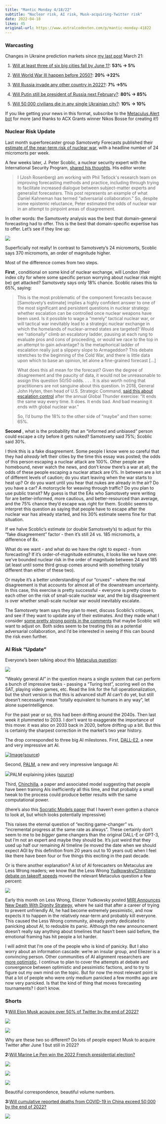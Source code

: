 ```yaml
---
title: "Mantic Monday 4/18/22"
subtitle: "Nuclear risk, AI risk, Musk-acquiring-Twitter risk"
date: 2022-04-18
likes: 45
original-url: https://www.astralcodexten.com/p/mantic-monday-41822
---
```

### Warcasting

Changes in Ukraine prediction markets since [my last post](https://astralcodexten.substack.com/p/mantic-monday-32122?s=w) March 21:

  1. [Will at least three of six big cities fall by June 1?](https://www.metaculus.com/questions/9941/russia-takeover-of-ukrainian-cities-by-june/): **53% → 5%**

  2. [Will World War III happen before 2050?](https://www.metaculus.com/questions/2534/will-there-be-a-world-war-three-before-2050/): **20% →22%**

  3. [Will Russia invade any other country in 2022?](https://www.metaculus.com/questions/9930/russian-invasion-of-another-country-in-2022/): **7% →5%**

  4. [Will Putin still be president of Russia next February?](https://www.metaculus.com/questions/10002/presidency-of-vladimir-putin-on-feb-1-2023/): **80% → 85%**

  5. [Will 50,000 civilians die in any single Ukrainian city?](https://www.metaculus.com/questions/10001/civilian-deaths-in-ukrainian-cities-in-2022/): **10% → 10%**




If you like getting your news in this format, subscribe to the [Metaculus Alert bot](https://twitter.com/MetaculusAlert) for more (and thanks to ACX Grants winner Nikos Bosse for creating it!)

### Nuclear Risk Update

Last month superforecaster group Samotsvety Forecasts published their [estimate of the near-term risk of nuclear war](https://forum.effectivealtruism.org/posts/KRFXjCqqfGQAYirm5/samotsvety-nuclear-risk-forecasts-march-2022), with a headline number of 24 micromorts per week.

A few weeks later, J. Peter Scoblic, a nuclear security expert with the International Security Program, [shared his thoughts](https://forum.effectivealtruism.org/posts/W8dpCJGkwrwn7BfLk/nuclear-expert-comment-on-samotsvety-nuclear-risk-forecast-2). His editor wrote:

> I (Josh Rosenberg) am working with Phil Tetlock's research team on improving forecasting methods and practice, including through trying to facilitate increased dialogue between subject-matter experts and generalist forecasters. This post represents an example of what Daniel Kahneman has termed “adversarial collaboration.” So, despite some epistemic reluctance, Peter estimated the odds of nuclear war in an attempt to pinpoint areas of disagreement.

In other words: the Samotsvety analysis was the best that domain-general forecasting had to offer. This is the best that domain-specific expertise has to offer. Let’s see if they line up:

[![](https://substackcdn.com/image/fetch/w_1456,c_limit,f_auto,q_auto:good,fl_progressive:steep/https%3A%2F%2Fbucketeer-e05bbc84-baa3-437e-9518-adb32be77984.s3.amazonaws.com%2Fpublic%2Fimages%2Fe3b0d767-30db-4eb5-acd5-1a5629f20f56_446x721.png)](https://substackcdn.com/image/fetch/f_auto,q_auto:good,fl_progressive:steep/https%3A%2F%2Fbucketeer-e05bbc84-baa3-437e-9518-adb32be77984.s3.amazonaws.com%2Fpublic%2Fimages%2Fe3b0d767-30db-4eb5-acd5-1a5629f20f56_446x721.png)

Superficially not really! In contrast to Samotsvety’s 24 micromorts, Scoblic says 370 micromorts, an order of magnitude higher. 

Most of the difference comes from two steps.

 **First** , conditional on some kind of nuclear exchange, will London (their index city for where some specific person worrying about nuclear risk might be) get attacked? Samotsvety says only 18% chance. Scoblic raises this to 65%, saying:

> This is the most problematic of the component forecasts because [Samotsvety’s estimate] implies a highly confident answer to one of the most significant and persistent questions in nuclear strategy: whether escalation can be controlled once nuclear weapons have been used. Is it possible to wage a “merely” tactical nuclear war, or will tactical war inevitably lead to a strategic nuclear exchange in which the homelands of nuclear-armed states are targeted? Would we “rationally” climb an escalatory ladder, pausing at each rung to evaluate pros and cons of proceeding, or would we race to the top in an attempt to gain advantage? Is the metaphorical ladder of escalation really just a slippery slope to Armageddon? This debate stretches to the beginning of the Cold War, and there is little data upon which to base an opinion, let alone a fine-grained forecast […]
> 
> What does this all mean for the forecast? Given the degree of disagreement and the paucity of data, it would not be unreasonable to assign this question 50/50 odds. . . . It is also worth noting that practitioners are not sanguine about this question. In 2018, General John Hyten, then head of U.S. Strategic Command, [said this about escalation control](https://www.stratcom.mil/Media/Speeches/Article/1577239/the-mitchell-institute-triad-conference/) after the annual Global Thunder exercise: “It ends the same way every time. It does. It ends bad. And bad meaning it ends with global nuclear war.”
> 
> So, I’d bump the 18% to the other side of “maybe” and then some: 65%. 

**Second** , what is the probability that an “informed and unbiased” person could escape a city before it gets nuked? Samotsvety said 75%; Scoblic said 30%.

I think this is a fake disagreement. Some people I know were so careful that they had _already_ left their cities by the time this essay was posted; the odds of this person escaping a nuclear attack are 100%. Other people are homebound, never watch the news, and don’t know there’s a war at all; the odds of these people escaping a nuclear attack are 0%. In between are a lot of different levels of caution; do you start leaving when the war starts to heat up? Or do you want until you hear that nukes are already in the air? Do you have a car? A motorcycle for weaving through traffic? Do you plan to use public transit? My guess is that the EAs who Samotsvety were writing for are better-informed, more cautious, and better-resourced than average, and the 75% chance they’d escape was right for them. Scoblic seems to interpret this question as saying that people have to escape after the nuclear war has already started, and his 30% estimate seems fine for that situation. 

If we halve Scoblic’s estimate (or double Samotsvety’s) to adjust for this “fake disagreement” factor - then it’s still 24 vs. 185 micromorts, a difference of 8x. 

What do we want - and what do we have the right to expect - from forecasting? If it’s order-of-magnitude estimates, it looks like we have one: we’ve bounded nuclear risk in the order of magnitude between 24 and 185 (at least until some third group comes around with something totally different than either of these two).

Or maybe it’s a better understanding of our “cruxes” - where the real disagreement is that accounts for almost all of the downstream uncertainty. In this case, this exercise is pretty successful - everyone is pretty close to each other on the risk of small-scale nuclear war, and the big disagreement is over whether small-scale nuclear war would inevitably escalate. 

The Samotsvety team says they plan to meet, discuss Scoblic’s critiques, and see if they want to update any of their estimates. And they made what I consider [some pretty strong points in the comments](https://forum.effectivealtruism.org/posts/W8dpCJGkwrwn7BfLk/nuclear-expert-comment-on-samotsvety-nuclear-risk-forecast-2?commentId=PRkbcuTRDi6s2seLj) that maybe Scoblic will want to adjust on. Both sides seem to be treating this as a potential adversarial collaboration, and I’d be interested in seeing if this can bound the risk even further.

### AI Risk “Update”

Everyone’s been talking about this [Metaculus question](https://www.metaculus.com/questions/3479/date-weakly-general-ai-system-is-devised/):

[![](https://substackcdn.com/image/fetch/w_1456,c_limit,f_auto,q_auto:good,fl_progressive:steep/https%3A%2F%2Fbucketeer-e05bbc84-baa3-437e-9518-adb32be77984.s3.amazonaws.com%2Fpublic%2Fimages%2Fcc362f42-ba8b-40ba-913d-9c4335bf84c1_958x411.png)](https://substackcdn.com/image/fetch/f_auto,q_auto:good,fl_progressive:steep/https%3A%2F%2Fbucketeer-e05bbc84-baa3-437e-9518-adb32be77984.s3.amazonaws.com%2Fpublic%2Fimages%2Fcc362f42-ba8b-40ba-913d-9c4335bf84c1_958x411.png)

”Weakly general AI” in the question means a single system that can perform a bunch of impressive tasks - passing a “Turing test”, scoring well on the SAT, playing video games, etc. Read the link for the full operationalization, but the short version is that this is advanced stuff AI can’t do yet, but still doesn’t necessarily mean “totally equivalent to humans in any way”, let alone superintelligence.

For the past year or so, this had been drifting around the 2040s. Then last week it plummeted to 2033. I don’t want to exaggerate the importance of this move: it was also on 2033 back in 2020, before drifting up a bit. But this is certainly the sharpest correction in the market’s two year history.

The drop corresponded to three big AI milestones. First, [DALL-E2](https://openai.com/dall-e-2/), a new and very impressive art AI.

[![Image](https://substackcdn.com/image/fetch/w_1456,c_limit,f_auto,q_auto:good,fl_progressive:steep/https%3A%2F%2Fbucketeer-e05bbc84-baa3-437e-9518-adb32be77984.s3.amazonaws.com%2Fpublic%2Fimages%2F41a78e2d-81a7-46ba-a51f-3074a787a0c4_964x1348.jpeg)](https://substackcdn.com/image/fetch/f_auto,q_auto:good,fl_progressive:steep/https%3A%2F%2Fbucketeer-e05bbc84-baa3-437e-9518-adb32be77984.s3.amazonaws.com%2Fpublic%2Fimages%2F41a78e2d-81a7-46ba-a51f-3074a787a0c4_964x1348.jpeg)([source](https://twitter.com/sama/status/1511724264629678084))

Second, [PALM](https://storage.googleapis.com/pathways-language-model/PaLM-paper.pdf), a new and very impressive language AI:

[![](https://substackcdn.com/image/fetch/w_1456,c_limit,f_auto,q_auto:good,fl_progressive:steep/https%3A%2F%2Fbucketeer-e05bbc84-baa3-437e-9518-adb32be77984.s3.amazonaws.com%2Fpublic%2Fimages%2F9d93ec83-8f23-425b-90f0-11b3dc09c5c0_872x504.png)](https://substackcdn.com/image/fetch/f_auto,q_auto:good,fl_progressive:steep/https%3A%2F%2Fbucketeer-e05bbc84-baa3-437e-9518-adb32be77984.s3.amazonaws.com%2Fpublic%2Fimages%2F9d93ec83-8f23-425b-90f0-11b3dc09c5c0_872x504.png)PALM explaining jokes ([source](https://twitter.com/ATabarrok/status/1511329279669329926))

Third, [Chinchilla](https://www.lesswrong.com/posts/midXmMb2Xg37F2Kgn/new-scaling-laws-for-large-language-models), a paper and associated model suggesting that people have been training AIs inefficiently all this time, and that probably a small tweak to the process could produce better results with the same computational power.

(there’s also this [Socratic Models paper](https://arxiv.org/abs/2204.00598) that I haven’t even gotten a chance to look at, but which looks potentially impressive)

This raises the eternal question of “exciting game-changer” vs. “incremental progress at the same rate as always”. These certainly don’t seem to me to be _bigger_ game changers than the original DALL-E or GPT-3, but I’m not an expert and maybe they should be. It’s just weird that they used up half our remaining AI timeline (ie moved the date when we should expect AGI by this definition from 20 years out to 10 years out) when I feel like there have been four or five things this exciting in the past decade.

Or is there another explanation? A lot of AI forecasters on Metaculus are Less Wrong readers; we know that the Less Wrong [Yudkowsky/Christiano debate on takeoff speeds](https://astralcodexten.substack.com/p/yudkowsky-contra-christiano-on-ai?s=w) moved the relevant Metaculus question a few percent:

[![](https://substackcdn.com/image/fetch/w_1456,c_limit,f_auto,q_auto:good,fl_progressive:steep/https%3A%2F%2Fbucketeer-e05bbc84-baa3-437e-9518-adb32be77984.s3.amazonaws.com%2Fpublic%2Fimages%2F7575217a-8d46-46eb-aa0a-2c6841cb7101_966x654.png)](https://substackcdn.com/image/fetch/f_auto,q_auto:good,fl_progressive:steep/https%3A%2F%2Fbucketeer-e05bbc84-baa3-437e-9518-adb32be77984.s3.amazonaws.com%2Fpublic%2Fimages%2F7575217a-8d46-46eb-aa0a-2c6841cb7101_966x654.png)

Early this month on Less Wrong, Eliezer Yudkowsky posted [MIRI Announces New Death With Dignity Strategy](https://www.lesswrong.com/posts/j9Q8bRmwCgXRYAgcJ/miri-announces-new-death-with-dignity-strategy), where he said that after a career of trying to prevent unfriendly AI, he had become extremely pessimistic, and now expects it to happen in the relatively near-term and probably kill everyone. This caused the Less Wrong community, already pretty dedicated to panicking about AI, to redouble its panic. Although the new announcement doesn’t really say anything about timelines that hasn’t been said before, the emotional framing has hit people a lot harder. 

I will admit that I’m one of the people who is kind of panicky. But I also worry about an information cascade: we’re an insular group, and Eliezer is a convincing person. Other communities of AI alignment researchers are [more optimistic](https://www.lesswrong.com/posts/dSaScvukmCRqey8ug/convince-me-that-humanity-is-as-doomed-by-agi-as-yudkowsky?commentId=SwDSKDALGa95Wqqk2). I continue to plan to cover the attempts at debate and convergence between optimistic and pessimistic factions, and to try to figure out my own mind on the topic. But for now the most relevant point is that a lot of people who were only medium panicked a few months ago are now very panicked. Is that the kind of thing that moves forecasting tournaments? I don’t know.

### Shorts

 **1:**[Will Elon Musk acquire over 50% of Twitter by the end of 2022?](https://www.metaculus.com/questions/10662/will-elon-musk-buy-twitter-in-2022/)

[![](https://substackcdn.com/image/fetch/w_1456,c_limit,f_auto,q_auto:good,fl_progressive:steep/https%3A%2F%2Fbucketeer-e05bbc84-baa3-437e-9518-adb32be77984.s3.amazonaws.com%2Fpublic%2Fimages%2Fec10c319-da89-403a-8987-06271fc0ae99_955x203.png)](https://substackcdn.com/image/fetch/f_auto,q_auto:good,fl_progressive:steep/https%3A%2F%2Fbucketeer-e05bbc84-baa3-437e-9518-adb32be77984.s3.amazonaws.com%2Fpublic%2Fimages%2Fec10c319-da89-403a-8987-06271fc0ae99_955x203.png)

[![](https://substackcdn.com/image/fetch/w_1456,c_limit,f_auto,q_auto:good,fl_progressive:steep/https%3A%2F%2Fbucketeer-e05bbc84-baa3-437e-9518-adb32be77984.s3.amazonaws.com%2Fpublic%2Fimages%2F6177ce9f-c10c-4701-8c84-405786fc6c26_412x232.png)](https://polymarket.com/market/will-twitter-agree-to-a-musk-acquisition-by-june-1-2022)

Why are these two so different? Do lots of people expect Musk to acquire Twitter after June 1 but still in 2022?

 **2:**[Will Marine Le Pen win the 2022 French presidential election?](https://www.metaculus.com/questions/6763/marine-le-pen-french-president-in-2022/)

[![](https://substackcdn.com/image/fetch/w_1456,c_limit,f_auto,q_auto:good,fl_progressive:steep/https%3A%2F%2Fbucketeer-e05bbc84-baa3-437e-9518-adb32be77984.s3.amazonaws.com%2Fpublic%2Fimages%2Fe3d196b6-7446-497a-a607-a0b643ac7bc2_958x208.png)](https://substackcdn.com/image/fetch/f_auto,q_auto:good,fl_progressive:steep/https%3A%2F%2Fbucketeer-e05bbc84-baa3-437e-9518-adb32be77984.s3.amazonaws.com%2Fpublic%2Fimages%2Fe3d196b6-7446-497a-a607-a0b643ac7bc2_958x208.png)

[![](https://substackcdn.com/image/fetch/w_1456,c_limit,f_auto,q_auto:good,fl_progressive:steep/https%3A%2F%2Fbucketeer-e05bbc84-baa3-437e-9518-adb32be77984.s3.amazonaws.com%2Fpublic%2Fimages%2F2898235c-3c24-4335-9cb6-33081fc50ca9_728x415.png)](https://polymarket.com/market-group/who-will-win-the-2022-french-presidential-election)

[![](https://substackcdn.com/image/fetch/w_1456,c_limit,f_auto,q_auto:good,fl_progressive:steep/https%3A%2F%2Fbucketeer-e05bbc84-baa3-437e-9518-adb32be77984.s3.amazonaws.com%2Fpublic%2Fimages%2F60ae3f4e-8295-45c2-b873-b13d3c34807b_468x313.png)](https://insightprediction.com/markets/109)

Beautiful correspondence, beautiful volume numbers.

 **3:**[Will cumulative reported deaths from COVID-19 in China exceed 50,000 by the end of 2022?](https://www.metaculus.com/questions/9207/china-covid-deaths-to-exceed-50k/)

[![](https://substackcdn.com/image/fetch/w_1456,c_limit,f_auto,q_auto:good,fl_progressive:steep/https%3A%2F%2Fbucketeer-e05bbc84-baa3-437e-9518-adb32be77984.s3.amazonaws.com%2Fpublic%2Fimages%2F5bb37d36-7b8f-47e6-bff0-f2b92e1a39e9_956x206.png)](https://substackcdn.com/image/fetch/f_auto,q_auto:good,fl_progressive:steep/https%3A%2F%2Fbucketeer-e05bbc84-baa3-437e-9518-adb32be77984.s3.amazonaws.com%2Fpublic%2Fimages%2F5bb37d36-7b8f-47e6-bff0-f2b92e1a39e9_956x206.png)
